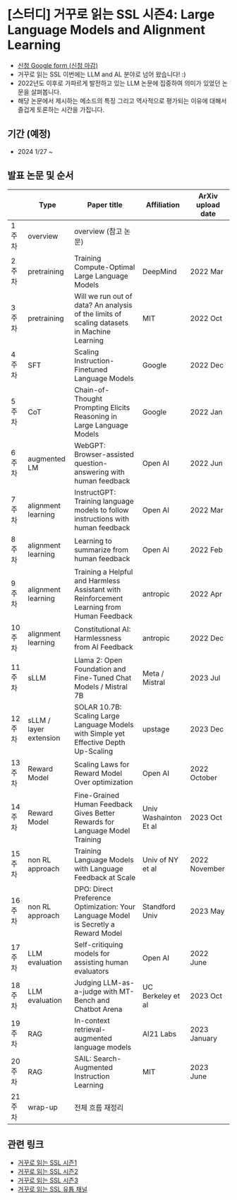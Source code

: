 # [스터디] 거꾸로 읽는 SSL 시즌4: Large Language Models and Alignment Learning

- [신청 Google form (신청 마감)](https://forms.gle/RUC7acT3s1tve6DY6)
- 거꾸로 읽는 SSL 이번에는 LLM and AL 분야로 넘어 왔습니다! :)
- 2022년도 이후로 가파르게 발전하고 있는 LLM 논문에 집중하여 의미가 있었던 논문을 살펴봅니다. 
- 해당 논문에서 제시하는 메소드의 특징 그리고 역사적으로 평가되는 이유에 대해서 즐겁게 토론하는 시간을 가집니다. 

## 기간 (예정)
- 2024 1/27 ~

## 발표 논문 및 순서

  | Type | Paper title | Affiliation | ArXiv upload date
-- | -- | -- | -- | --
1 주차 | overview | overview (참고 논문) |   |  
2 주차 | pretraining | Training Compute-Optimal Large Language Models | DeepMind | 2022 Mar
3 주차 | pretraining | Will we run out of data? An analysis of the limits of scaling datasets in Machine Learning | MIT | 2022 Oct
4 주차 | SFT | Scaling Instruction-Finetuned Language Models | Google | 2022 Dec
5 주차 | CoT | Chain-of-Thought Prompting Elicits Reasoning in Large Language Models | Google | 2022 Jan
6 주차 | augmented LM | WebGPT: Browser-assisted question-answering with human feedback | Open AI | 2022 Jun
7 주차 | alignment learning | InstructGPT: Training language models to follow instructions with human feedback | Open AI | 2022 Mar
8 주차 | alignment learning | Learning to summarize from human feedback | Open AI | 2022 Feb
9 주차 | alignment learning | Training a Helpful and Harmless Assistant with Reinforcement Learning from Human Feedback | antropic | 2022 Apr
10 주차 | alignment learning | Constitutional AI: Harmlessness from AI Feedback | antropic | 2022 Dec
11 주차 | sLLM | Llama 2: Open Foundation and Fine-Tuned Chat Models / Mistral 7B | Meta / Mistral | 2023 Jul
12 주차 | sLLM / layer extension | SOLAR 10.7B: Scaling Large Language Models with Simple yet Effective Depth Up-Scaling | upstage | 2023 Dec
13 주차 | Reward Model | Scaling Laws for Reward Model Over optimization | Open AI | 2022 October
14 주차 | Reward Model | Fine-Grained Human Feedback Gives Better Rewards for Language Model Training | Univ Washainton Et al | 2023 Oct
15 주차 | non RL approach | Training Language Models with Language Feedback at Scale | Univ of NY et al | 2022 November
16 주차 | non RL approach | DPO: Direct Preference Optimization: Your Language Model is Secretly a Reward Model | Standford Univ | 2023 May
17 주차 | LLM evaluation | Self-critiquing models for assisting human evaluators | Open AI | 2022 June
18 주차 | LLM evaluation | Judging LLM-as-a-judge with MT-Bench and Chatbot Arena | UC Berkeley et al | 2023 Oct
19 주차 | RAG | In-context retrieval-augmented language models | AI21 Labs | 2023 January
20 주차 | RAG | SAIL: Search-Augmented Instruction Learning | MIT | 2023 June
21 주차 | wrap-up | 전체 흐름 재정리 |   |  



## 관련 링크
- [거꾸로 읽는 SSL 시즌1](https://youtube.com/playlist?list=PLMSTs9nojhszOnaAwOg42NEsH_Jn6405o)
- [거꾸로 읽는 SSL 시즌2](https://youtube.com/playlist?list=PLMSTs9nojhszeFer8gYnEI5yA5JenWzEA)
- [거꾸로 읽는 SSL 시즌3](https://youtube.com/playlist?list=PLMSTs9nojhsyO_PBhdKgaLvS-NqoPUQl_&si=yPb2P4_7SwNPiWCO)
- [거꾸로 읽는 SSL 유튭 채널](https://www.youtube.com/channel/UCTwcUmKhqeBhG0rQHkPVP6Q)
